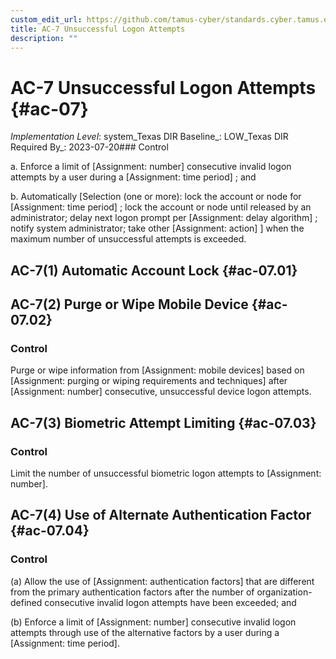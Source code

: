 ```yaml
---
custom_edit_url: https://github.com/tamus-cyber/standards.cyber.tamus.edu/tree/main/static/content/tamus.edu/TAMUS_profile.xml
title: AC-7 Unsuccessful Logon Attempts
description: ""
---
```


# AC-7 Unsuccessful Logon Attempts {#ac-07}

_Implementation Level_: system_Texas DIR Baseline_: LOW_Texas DIR Required By_: 2023-07-20### Control

a. Enforce a limit of [Assignment: number] consecutive invalid logon attempts by a user during a [Assignment: time period] ; and

b. Automatically [Selection (one or more): lock the account or node for [Assignment: time period]
               ; lock the account or node until released by an administrator; delay next logon prompt per [Assignment: delay algorithm]
               ; notify system administrator; take other [Assignment: action]
               ] when the maximum number of unsuccessful attempts is exceeded.

## AC-7(1) Automatic Account Lock {#ac-07.01}

## AC-7(2) Purge or Wipe Mobile Device {#ac-07.02}

### Control

Purge or wipe information from [Assignment: mobile devices] based on [Assignment: purging or wiping requirements and techniques] after [Assignment: number] consecutive, unsuccessful device logon attempts.

## AC-7(3) Biometric Attempt Limiting {#ac-07.03}

### Control

Limit the number of unsuccessful biometric logon attempts to [Assignment: number].

## AC-7(4) Use of Alternate Authentication Factor {#ac-07.04}

### Control

(a) Allow the use of [Assignment: authentication factors] that are different from the primary authentication factors after the number of organization-defined consecutive invalid logon attempts have been exceeded; and

(b) Enforce a limit of [Assignment: number] consecutive invalid logon attempts through use of the alternative factors by a user during a [Assignment: time period].

